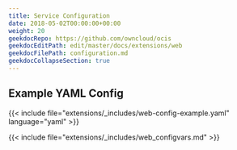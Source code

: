 ```yaml
---
title: Service Configuration
date: 2018-05-02T00:00:00+00:00
weight: 20
geekdocRepo: https://github.com/owncloud/ocis
geekdocEditPath: edit/master/docs/extensions/web
geekdocFilePath: configuration.md
geekdocCollapseSection: true
---
```


## Example YAML Config

{{< include file="extensions/_includes/web-config-example.yaml"  language="yaml" >}}

{{< include file="extensions/_includes/web_configvars.md" >}}